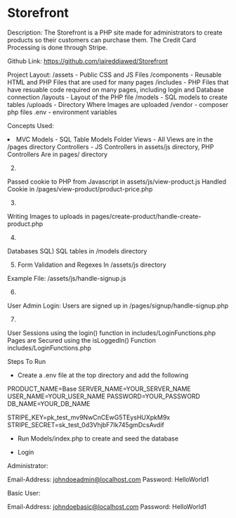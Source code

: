 # Storefront

Description: The Storefront is a PHP site made for administrators to create products so their customers can purchase them. The Credit Card Processing is done through Stripe.

Github Link: https://github.com/jaireddjawed/Storefront

Project Layout:
/assets - Public CSS and JS Files
/components - Reusable HTML and PHP Files that are used for many pages
/includes - PHP Files that have resuable code required on many pages, including login and Database connection
/layouts - Layout of the PHP file
/models - SQL models to create tables
/uploads - Directory Where Images are uploaded
/vendor - composer php files
.env - environment variables

Concepts Used:
<li>
  MVC
  Models - SQL Table Models Folder
  Views - All Views are in the /pages directory
  Controllers - JS Controllers in assets/js directory, PHP Controllers Are in pages/ directory
</li>

2)
Passed cookie to PHP from Javascript in assets/js/view-product.js
Handled Cookie in /pages/view-product/product-price.php

3)
Writing Images to uploads in pages/create-product/handle-create-product.php

4)
Databases SQL)
SQL tables in /models directory

5) Form Validation and Regexes In /assets/js directory

Example File:
/assets/js/handle-signup.js

6)
User Admin Login:
Users are signed up in /pages/signup/handle-signup.php

7)
User Sessions using the login() function in includes/LoginFunctions.php
Pages are Secured using the isLoggedIn() Function includes/LoginFunctions.php

Steps To Run
- Create a .env file at the top directory and add the following

PRODUCT_NAME=Base
SERVER_NAME=YOUR_SERVER_NAME
USER_NAME=YOUR_USER_NAME
PASSWORD=YOUR_PASSWORD
DB_NAME=YOUR_DB_NAME

STRIPE_KEY=pk_test_mv9NwCnCEwG5TEysHUXpkM9x
STRIPE_SECRET=sk_test_0d3VhjbF7Ik745gmDcsAvdif

- Run Models/index.php to create and seed the database

- Login

Administrator:

Email-Address: johndoeadmin@localhost.com
Password: HelloWorld1

Basic User:

Email-Address: johndoebasic@localhost.com
Password: HelloWorld1
